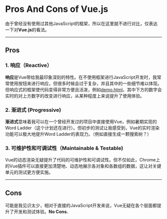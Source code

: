 ﻿# Pros And Cons of Vue.js

由于曾经没有使用过其他JavaScript的框架，所以在这里就不进行对比，仅表达一下对**Vue.js**的看法。

---

## Pros

### 1. 响应（Reactive）

**响应**是Vue带给我最印象深刻的特性。在不使用框架进行JavaScript开发时，我常常使用按钮来进行响应，但很多时候会过于复杂，并且其中的一些细节难以体现。但响应式的框架使代码变得非常方便且活泼，例如[demo.html][1]。其中下方的数字会实时的对上方数字的改变进行响应，从某种程度上来说提升了使用体验。

### 2. 渐进式 (Progressive)

**渐进式**意味着我可以在一个曾经开发过的项目中直接使用Vue，例如暑期实现的Word Ladder（这个计划还在进行）。但初步的测试让我感受到，Vue的实时渲染功能可以极大地提升Word Ladder的表现力。（例如直接生成一颗搜索树？）

### 3. 可维护性和可调试性（Maintainable & Testable)

Vue的动态渲染无疑提升了代码的可维护性和可调试性。但不仅如此，Chrome上的Vue插件可以直接更加清楚地、动态地展示各对象和各数组的数据，这让对关键单元的测试更方便实施。

---

## Cons

可能是我见识太少，相对于直接的JavaScript开发来说，Vue无疑在各个层面都提升了开发和测试体验。**No Cons.**

  [1]: http://www.diving-fish.com/vue/demo.html
